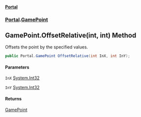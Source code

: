 #### [Portal](index.md 'index')
### [Portal](Portal.md 'Portal').[GamePoint](GamePoint.md 'Portal.GamePoint')

## GamePoint.OffsetRelative(int, int) Method

Offsets the point by the specified values.

```csharp
public Portal.GamePoint OffsetRelative(int InX, int InY);
```
#### Parameters

<a name='Portal.GamePoint.OffsetRelative(int,int).InX'></a>

`InX` [System.Int32](https://docs.microsoft.com/en-us/dotnet/api/System.Int32 'System.Int32')

<a name='Portal.GamePoint.OffsetRelative(int,int).InY'></a>

`InY` [System.Int32](https://docs.microsoft.com/en-us/dotnet/api/System.Int32 'System.Int32')

#### Returns
[GamePoint](GamePoint.md 'Portal.GamePoint')